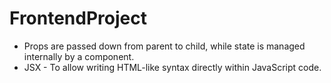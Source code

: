 # FrontendProject


<ul>
  <li>
    Props are passed down from parent to child, while state is managed internally by a component.
  </li>
  <li>
    JSX -
To allow writing HTML-like syntax directly within JavaScript code.
  </li>
</ul>
